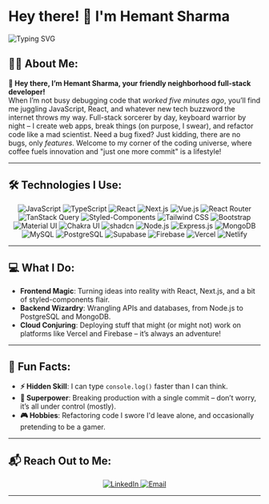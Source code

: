 # Hey there! 👋 I'm Hemant Sharma

![Typing SVG](https://readme-typing-svg.herokuapp.com?font=Fira+Code&pause=1000&color=F76868&width=435&lines=Full-stack+Developer+%7C+Code+Ninja+%7C+Bug+Whisperer)

## 👨‍💻 About Me:
**👋 Hey there, I’m Hemant Sharma, your friendly neighborhood full-stack developer!**  
When I’m not busy debugging code that *worked five minutes ago*, you’ll find me juggling JavaScript, React, and whatever new tech buzzword the internet throws my way. Full-stack sorcerer by day, keyboard warrior by night – I create web apps, break things (on purpose, I swear), and refactor code like a mad scientist. Need a bug fixed? Just kidding, there are no bugs, only *features*. Welcome to my corner of the coding universe, where coffee fuels innovation and "just one more commit" is a lifestyle!

---

## 🛠️ Technologies I Use:

<p align="center">
  <!-- JavaScript & TypeScript -->
  <img src="https://img.shields.io/badge/JavaScript-%23323330.svg?style=for-the-badge&logo=javascript&logoColor=%23F7DF1E" alt="JavaScript" />
  <img src="https://img.shields.io/badge/TypeScript-%23007ACC.svg?style=for-the-badge&logo=typescript&logoColor=white" alt="TypeScript" />
  
  <!-- Frontend Frameworks & Libraries -->
  <img src="https://img.shields.io/badge/React-%2320232a.svg?style=for-the-badge&logo=react&logoColor=%2361DAFB" alt="React" />
  <img src="https://img.shields.io/badge/Next.js-%23000000.svg?style=for-the-badge&logo=next.js&logoColor=white" alt="Next.js" />
  <img src="https://img.shields.io/badge/Vue.js-%2335495e.svg?style=for-the-badge&logo=vue.js&logoColor=%234FC08D" alt="Vue.js" />
  <img src="https://img.shields.io/badge/React_Router-%23CA4245.svg?style=for-the-badge&logo=react-router&logoColor=white" alt="React Router" />
  <img src="https://img.shields.io/badge/TanStack_Query-%23FF4154.svg?style=for-the-badge&logo=react-query&logoColor=white" alt="TanStack Query" />

  <!-- CSS Frameworks & Libraries -->
  <img src="https://img.shields.io/badge/StyledComponents-%23DB7093.svg?style=for-the-badge&logo=styled-components&logoColor=white" alt="Styled-Components" />
  <img src="https://img.shields.io/badge/Tailwind_CSS-%2338B2AC.svg?style=for-the-badge&logo=tailwind-css&logoColor=white" alt="Tailwind CSS" />
  <img src="https://img.shields.io/badge/Bootstrap-%23563D7C.svg?style=for-the-badge&logo=bootstrap&logoColor=white" alt="Bootstrap" />
  <img src="https://img.shields.io/badge/Material--UI-%230081CB.svg?style=for-the-badge&logo=material-ui&logoColor=white" alt="Material UI" />
  <img src="https://img.shields.io/badge/Chakra--UI-%234ED1C5.svg?style=for-the-badge&logo=chakraui&logoColor=white" alt="Chakra UI" />
  <img src="https://img.shields.io/badge/shadcn-%23000000.svg?style=for-the-badge&logoColor=white" alt="shadcn" />

  <!-- Backend & Databases -->
  <img src="https://img.shields.io/badge/Node.js-%2343853D.svg?style=for-the-badge&logo=node.js&logoColor=white" alt="Node.js" />
  <img src="https://img.shields.io/badge/Express.js-%23000000.svg?style=for-the-badge&logo=express&logoColor=white" alt="Express.js" />
  <img src="https://img.shields.io/badge/MongoDB-%2347A248.svg?style=for-the-badge&logo=mongodb&logoColor=white" alt="MongoDB" />
  <img src="https://img.shields.io/badge/MySQL-%2300f.svg?style=for-the-badge&logo=mysql&logoColor=white" alt="MySQL" />
  <img src="https://img.shields.io/badge/PostgreSQL-%23316192.svg?style=for-the-badge&logo=postgresql&logoColor=white" alt="PostgreSQL" />
  <img src="https://img.shields.io/badge/Supabase-%233ECF8E.svg?style=for-the-badge&logo=supabase&logoColor=white" alt="Supabase" />

  <!-- Deployment Platforms -->
  <img src="https://img.shields.io/badge/Firebase-%23039BE5.svg?style=for-the-badge&logo=firebase" alt="Firebase" />
  <img src="https://img.shields.io/badge/Vercel-%23000000.svg?style=for-the-badge&logo=vercel&logoColor=white" alt="Vercel" />
  <img src="https://img.shields.io/badge/Netlify-%2300C7B7.svg?style=for-the-badge&logo=netlify&logoColor=white" alt="Netlify" />
</p>

---

## 💻 What I Do:

- **Frontend Magic**: Turning ideas into reality with React, Next.js, and a bit of styled-components flair.  
- **Backend Wizardry**: Wrangling APIs and databases, from Node.js to PostgreSQL and MongoDB.  
- **Cloud Conjuring**: Deploying stuff that might (or might not) work on platforms like Vercel and Firebase – it’s always an adventure!

---

## 🎯 Fun Facts:

- **⚡ Hidden Skill**: I can type `console.log()` faster than I can think.
- **🥷 Superpower**: Breaking production with a single commit – don’t worry, it’s all under control (mostly).
- **🎮 Hobbies**: Refactoring code I swore I'd leave alone, and occasionally pretending to be a gamer.

---

## 📬 Reach Out to Me:

<p align="center">
  <a href="https://www.linkedin.com/in/hemant-sharma-bln1/" target="_blank">
    <img src="https://img.shields.io/badge/LinkedIn-%230077B5.svg?style=for-the-badge&logo=linkedin&logoColor=white" alt="LinkedIn" />
  </a>
  <a href="mailto:hemants216@gmail.com">
    <img src="https://img.shields.io/badge/Email-D14836?style=for-the-badge&logo=gmail&logoColor=white" alt="Email" />
  </a>
  
</p>

---
